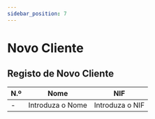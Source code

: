 ```yaml
---
sidebar_position: 7
---
```


# Novo Cliente

## Registo de Novo Cliente

| N.º |Nome |NIF |
|--------------|:-----:|:-----------:|
|- |Introduza o Nome |Introduza o NIF|
